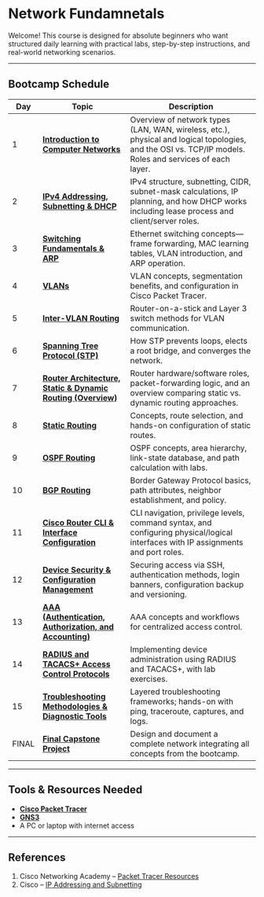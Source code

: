 # Network Fundamnetals

Welcome! This course is designed for absolute beginners who want structured daily learning with practical labs, step-by-step instructions, and real-world networking scenarios.

---

## Bootcamp Schedule

| Day   | Topic                                                                                           | Description                                                                                                                                             |
| ----- | ----------------------------------------------------------------------------------------------- | ------------------------------------------------------------------------------------------------------------------------------------------------------- |
| 1     | [**Introduction to Computer Networks**](./network_fundamentals/Day-1.md)                        | Overview of network types (LAN, WAN, wireless, etc.), physical and logical topologies, and the OSI vs. TCP/IP models. Roles and services of each layer. |
| 2     | [**IPv4 Addressing, Subnetting & DHCP**](./network_fundamentals/Day-2.md)                       | IPv4 structure, subnetting, CIDR, subnet-mask calculations, IP planning, and how DHCP works including lease process and client/server roles.            |
| 3     | [**Switching Fundamentals & ARP**](./network_fundamentals/Day-3.md)                             | Ethernet switching concepts—frame forwarding, MAC learning tables, VLAN introduction, and ARP operation.                                                |
| 4     | [**VLANs**](./network_fundamentals/Day-4.md)                                                    | VLAN concepts, segmentation benefits, and configuration in Cisco Packet Tracer.                                                                         |
| 5     | [**Inter-VLAN Routing**](./network_fundamentals/Day-5.md)                                       | Router-on-a-stick and Layer 3 switch methods for VLAN communication.                                                                                    |
| 6     | [**Spanning Tree Protocol (STP)**](./network_fundamentals/Day-6.md)                             | How STP prevents loops, elects a root bridge, and converges the network.                                                                                |
| 7     | [**Router Architecture, Static & Dynamic Routing (Overview)**](./network_fundamentals/Day-7.md) | Router hardware/software roles, packet-forwarding logic, and an overview comparing static vs. dynamic routing approaches.                               |
| 8     | [**Static Routing**](./network_fundamentals/Day-8.md)                               | Concepts, route selection, and hands-on configuration of static routes.                                                                                 |
| 9     | [**OSPF Routing**](./network_fundamentals/Day-9.md)                                             | OSPF concepts, area hierarchy, link-state database, and path calculation with labs.                                                                     |
| 10    | [**BGP Routing**](./network_fundamentals/Day-10.md)                                             | Border Gateway Protocol basics, path attributes, neighbor establishment, and policy.                                                                    |
| 11    | [**Cisco Router CLI & Interface Configuration**](./network_fundamentals/Day-11.md)              | CLI navigation, privilege levels, command syntax, and configuring physical/logical interfaces with IP assignments and port roles.                       |
| 12    | [**Device Security & Configuration Management**](./network_fundamentals/Day-12.md)              | Securing access via SSH, authentication methods, login banners, configuration backup and versioning.                                                    |
| 13    | [**AAA (Authentication, Authorization, and Accounting)**](./network_fundamentals/Day-13.md)     | AAA concepts and workflows for centralized access control.                                                                                              |
| 14    | [**RADIUS and TACACS+ Access Control Protocols**](./network_fundamentals/Day-14.md)             | Implementing device administration using RADIUS and TACACS+, with lab exercises.                                                                        |
| 15    | [**Troubleshooting Methodologies & Diagnostic Tools**](./network_fundamentals/Day-15.md)        | Layered troubleshooting frameworks; hands-on with ping, traceroute, captures, and logs.                                                                 |
| FINAL | [**Final Capstone Project**](./network_fundamentals/final-test.md)                              | Design and document a complete network integrating all concepts from the bootcamp.                                                                      |

---

## Tools & Resources Needed

* **[Cisco Packet Tracer](https://www.netacad.com/courses/packet-tracer)**
* **[GNS3](https://www.gns3.com/)**
* A PC or laptop with internet access

---

## References

1. Cisco Networking Academy – [Packet Tracer Resources](https://www.netacad.com/courses/packet-tracer)
2. Cisco – [IP Addressing and Subnetting](https://www.cisco.com/c/en/us/support/docs/ip/ip-addressing-subnetting)
